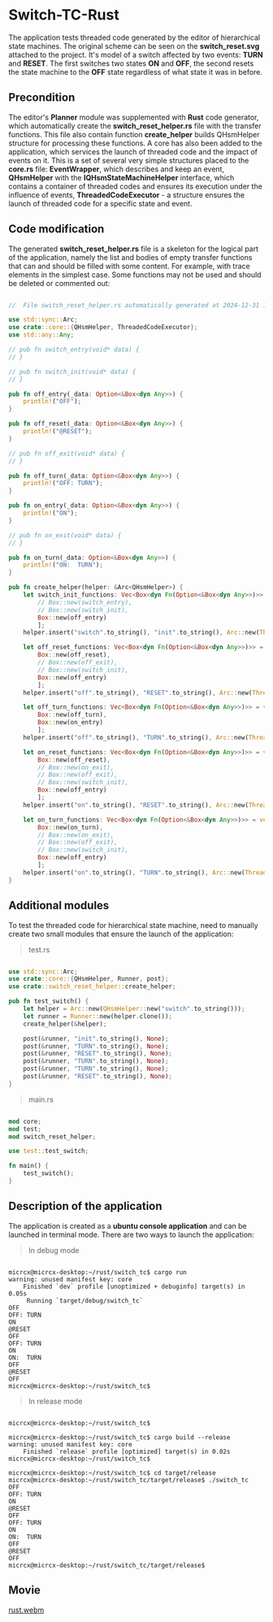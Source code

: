 # Switch-TC-Rust

The application tests threaded code generated by the editor of hierarchical state machines. The original scheme can be seen on the __switch_reset.svg__ attached to the project. It's model of a switch affected by two events: __TURN__ and __RESET__. The first switches two states __ON__ and __OFF__, the second resets the state machine to the __OFF__ state regardless of what state it was in before.

## Precondition

The editor's __Planner__ module was supplemented with __Rust__ code generator, which automatically create the __switch_reset_helper.rs__ file with the transfer functions. This file also contain function __create_helper__ builds QHsmHelper structure for processing these functions. A core has also been added to the application, which services the launch of threaded code and the impact of events on it. This is a set of several very simple structures placed to the __core.rs__ file: __EventWrapper__, which describes and keep an event, __QHsmHelper__ with the __IQHsmStateMachineHelper__ interface, which contains a container of threaded codes and ensures its execution under the influence of events, __ThreadedCodeExecutor__ - a structure ensures the launch of threaded code for a specific state and event.

## Code modification

The generated __switch_reset_helper.rs__ file is a skeleton for the logical part of the application, namely the list and bodies of empty transfer functions that can and should be filled with some content. For example, with trace elements in the simplest case. Some functions may not be used and should be deleted or commented out:

```rust

//	File switch_reset_helper.rs automatically generated at 2024-12-31 14:10:12

use std::sync::Arc;
use crate::core::{QHsmHelper, ThreadedCodeExecutor};
use std::any::Any;

// pub fn switch_entry(void* data) {
// }

// pub fn switch_init(void* data) {
// }

pub fn off_entry(_data: Option<&Box<dyn Any>>) {
    println!("OFF");
}

pub fn off_reset(_data: Option<&Box<dyn Any>>) {
    println!("@RESET");
}

// pub fn off_exit(void* data) {
// }

pub fn off_turn(_data: Option<&Box<dyn Any>>) {
    println!("OFF: TURN");
}

pub fn on_entry(_data: Option<&Box<dyn Any>>) {
    println!("ON");
}

// pub fn on_exit(void* data) {
// }

pub fn on_turn(_data: Option<&Box<dyn Any>>) {
    println!("ON:  TURN");
}

pub fn create_helper(helper: &Arc<QHsmHelper>) {
    let switch_init_functions: Vec<Box<dyn Fn(Option<&Box<dyn Any>>)>> = vec![
        // Box::new(switch_entry),
        // Box::new(switch_init),
        Box::new(off_entry)
        ];
    helper.insert("switch".to_string(), "init".to_string(), Arc::new(ThreadedCodeExecutor::new(switch_init_functions, "off".to_string())));

    let off_reset_functions: Vec<Box<dyn Fn(Option<&Box<dyn Any>>)>> = vec![
        Box::new(off_reset),
        // Box::new(off_exit),
        // Box::new(switch_init),
        Box::new(off_entry)
        ];
    helper.insert("off".to_string(), "RESET".to_string(), Arc::new(ThreadedCodeExecutor::new(off_reset_functions, "off".to_string())));

    let off_turn_functions: Vec<Box<dyn Fn(Option<&Box<dyn Any>>)>> = vec![
        Box::new(off_turn), 
        Box::new(on_entry)
        ];
    helper.insert("off".to_string(), "TURN".to_string(), Arc::new(ThreadedCodeExecutor::new(off_turn_functions, "on".to_string())));

    let on_reset_functions: Vec<Box<dyn Fn(Option<&Box<dyn Any>>)>> = vec![
        Box::new(off_reset),
        // Box::new(on_exit),
        // Box::new(off_exit),
        // Box::new(switch_init),
        Box::new(off_entry)
        ];
    helper.insert("on".to_string(), "RESET".to_string(), Arc::new(ThreadedCodeExecutor::new(on_reset_functions, "off".to_string())));

    let on_turn_functions: Vec<Box<dyn Fn(Option<&Box<dyn Any>>)>> = vec![
        Box::new(on_turn),
        // Box::new(on_exit),
        // Box::new(off_exit),
        // Box::new(switch_init),
        Box::new(off_entry)
        ];
    helper.insert("on".to_string(), "TURN".to_string(), Arc::new(ThreadedCodeExecutor::new(on_turn_functions, "off".to_string())));
}

```

## Additional modules

To test the threaded code for hierarchical state machine, need to manually create two small modules that ensure the launch of the application:

>test.rs
>
```rust

use std::sync::Arc;
use crate::core::{QHsmHelper, Runner, post};
use crate::switch_reset_helper::create_helper;

pub fn test_switch() {
    let helper = Arc::new(QHsmHelper::new("switch".to_string()));
    let runner = Runner::new(helper.clone());
    create_helper(&helper);

    post(&runner, "init".to_string(), None);
    post(&runner, "TURN".to_string(), None);
    post(&runner, "RESET".to_string(), None);
    post(&runner, "TURN".to_string(), None);
    post(&runner, "TURN".to_string(), None);
    post(&runner, "RESET".to_string(), None);
}
```

>main.rs
>
```rust

mod core;
mod test;
mod switch_reset_helper;

use test::test_switch;

fn main() {
    test_switch();
}
```

## Description of the application

The application is created as a __ubuntu console application__ and can be launched in terminal mode. There are two ways to launch the application:

> In debug mode

```

micrcx@micrcx-desktop:~/rust/switch_tc$ cargo run
warning: unused manifest key: core
    Finished `dev` profile [unoptimized + debuginfo] target(s) in 0.05s
     Running `target/debug/switch_tc`
OFF
OFF: TURN
ON
@RESET
OFF
OFF: TURN
ON
ON:  TURN
OFF
@RESET
OFF
micrcx@micrcx-desktop:~/rust/switch_tc$

```
> In release mode

```

micrcx@micrcx-desktop:~/rust/switch_tc$

micrcx@micrcx-desktop:~/rust/switch_tc$ cargo build --release
warning: unused manifest key: core
    Finished `release` profile [optimized] target(s) in 0.02s
micrcx@micrcx-desktop:~/rust/switch_tc$

micrcx@micrcx-desktop:~/rust/switch_tc$ cd target/release
micrcx@micrcx-desktop:~/rust/switch_tc/target/release$ ./switch_tc
OFF
OFF: TURN
ON
@RESET
OFF
OFF: TURN
ON
ON:  TURN
OFF
@RESET
OFF
micrcx@micrcx-desktop:~/rust/switch_tc/target/release$

```
## Movie

[rust.webm](https://github.com/user-attachments/assets/7b3b659e-487a-4e36-9ad9-b581873c595a)



